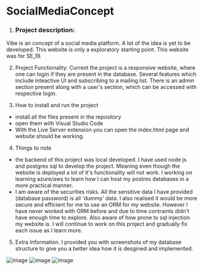 # SocialMediaConcept

1. <h3> Project description: </h3> 
Vibe is an concept of a social media platform. A lot of the idea is yet to be developed. This website is only a exploratory starting point. This website was for SE_19. 

2. Project Functionality: 
Current the project is a responsive website, where one can login if they are present in the database. Several features which include inteactive UI and subscribing to a mailing list. There is an admin section present along with a user's section, which can be accessed with respective login. 

3. How to install and run the project
 - install all the files present in the repository 
 - open them with Visual Studio Code 
 - With the Live Server extension you can open the index.html page and website should be working. 

4. Things to note
 - the backend of this project was local developed. I have used node js and postgres sql to develop the project. Meaning even though the website is deployed a lot of it's functionality will not work. I working on learning azure/aws to learn how I can host my postres databases in a more practical manner. 
 - I am aware of the securities risks. All the sensitive data I have provided (database password) is all 'dummy' data. I also realised it would be more secure and efficient for me to use an ORM for my website. However I have never worked with ORM before and due to time contraints didn't have enough time to explore. Also aware of how prone to sql injection my website is. I will continue to work on this project and gradually fix each issue as I learn more. 

5. Extra Information.
I provided you with screenshots of my database structure to give you a better idea how it is desgined and implemented. 




![image](https://github.com/user-attachments/assets/bbc58214-537e-4e7a-bada-4d5020def20e)
![image](https://github.com/user-attachments/assets/31cd24f4-e3ba-49ed-8661-40c5a0a6f85f)
![image](https://github.com/user-attachments/assets/8b46c7f7-bd4d-47e1-867a-47577457d3c5)




